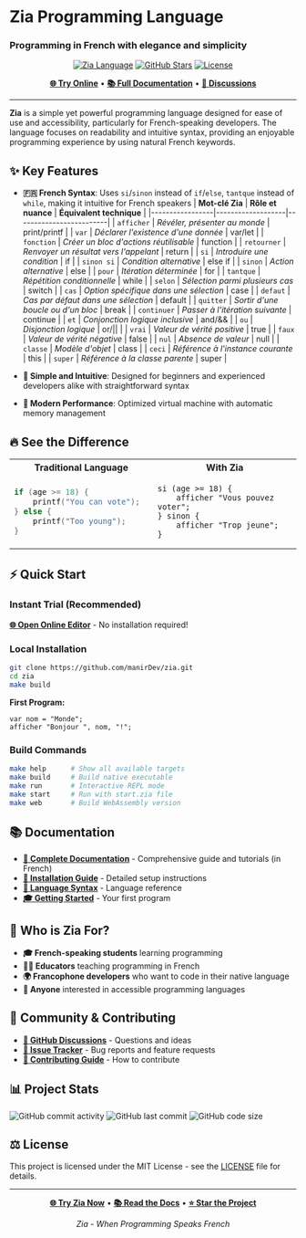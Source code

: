 # Zia Programming Language
### Programming in French with elegance and simplicity

<div align="center">

[![Zia Language](https://img.shields.io/badge/Zia-French%20Programming-blue?style=for-the-badge)](https://manirdev.github.io/zia/zia_docs/)
[![GitHub Stars](https://img.shields.io/github/stars/manirDev/zia?style=for-the-badge)](https://github.com/manirDev/zia/stargazers)
[![License](https://img.shields.io/github/license/manirDev/zia?style=for-the-badge)](LICENSE)

**[🌐 Try Online](https://manirdev.github.io/zia/build_wasm/)** • **[📚 Full Documentation](https://manirdev.github.io/zia/zia_docs/)** • **[💬 Discussions](https://github.com/manirDev/zia/discussions)**

</div>

---

**Zia** is a simple yet powerful programming language designed for ease of use and accessibility, particularly for French-speaking developers. The language focuses on readability and intuitive syntax, providing an enjoyable programming experience by using natural French keywords.

## ✨ Key Features

- **🇫🇷 French Syntax**: Uses `si`/`sinon` instead of `if`/`else`, `tantque` instead of `while`, making it intuitive for French speakers
    | **Mot-clé Zia** | **Rôle et nuance** | **Équivalent technique** |
|-----------------|-------------------|-------------------------|
| `afficher` | *Révéler, présenter au monde* | print/printf |
| `var` | *Déclarer l'existence d'une donnée* | var/let |
| `fonction` | *Créer un bloc d'actions réutilisable* | function |
| `retourner` | *Renvoyer un résultat vers l'appelant* | return |
| `si` | *Introduire une condition* | if |
| `sinon si` | *Condition alternative* | else if |
| `sinon` | *Action alternative* | else |
| `pour` | *Itération déterminée* | for |
| `tantque` | *Répétition conditionnelle* | while |
| `selon` | *Sélection parmi plusieurs cas* | switch |
| `cas` | *Option spécifique dans une sélection* | case |
| `defaut` | *Cas par défaut dans une sélection* | default |
| `quitter` | *Sortir d'une boucle ou d'un bloc* | break |
| `continuer` | *Passer à l'itération suivante* | continue |
| `et` | *Conjonction logique inclusive* | and/&& |
| `ou` | *Disjonction logique* | or/\|\| |
| `vrai` | *Valeur de vérité positive* | true |
| `faux` | *Valeur de vérité négative* | false |
| `nul` | *Absence de valeur* | null |
| `classe` | *Modèle d'objet* | class |
| `ceci` | *Référence à l'instance courante* | this |
| `super` | *Référence à la classe parente* | super |

- **🎯 Simple and Intuitive**: Designed for beginners and experienced developers alike with straightforward syntax
- **🚀 Modern Performance**: Optimized virtual machine with automatic memory management

## 🔥 See the Difference

<table>
<tr>
<th width="50%">Traditional Language</th>
<th width="50%">With Zia</th>
</tr>
<tr>
<td>

```c
if (age >= 18) {
    printf("You can vote");
} else {
    printf("Too young");
}
```

</td>
<td>

```zia
si (age >= 18) {
    afficher "Vous pouvez voter";
} sinon {
    afficher "Trop jeune";
}
```

</td>
</tr>
</table>

## ⚡ Quick Start

### Instant Trial (Recommended)
**[🌐 Open Online Editor](https://manirdev.github.io/zia/build_wasm/)** - No installation required!

### Local Installation
```bash
git clone https://github.com/manirDev/zia.git
cd zia
make build
```

**First Program:**
```zia
var nom = "Monde";
afficher "Bonjour ", nom, "!";
```

### Build Commands
```bash
make help      # Show all available targets
make build     # Build native executable  
make run       # Interactive REPL mode
make start     # Run with start.zia file
make web       # Build WebAssembly version
```

## 📚 Documentation

- **[📖 Complete Documentation](https://manirdev.github.io/zia/zia_docs/)** - Comprehensive guide and tutorials (in French)
- **[🚀 Installation Guide](https://manirdev.github.io/zia/zia_docs/installation.html)** - Detailed setup instructions
- **[📝 Language Syntax](https://manirdev.github.io/zia/zia_docs/syntax.html)** - Language reference
- **[🎓 Getting Started](https://manirdev.github.io/zia/zia_docs/first-step.html)** - Your first program

## 🎯 Who is Zia For?

- **🎓 French-speaking students** learning programming
- **👨‍🏫 Educators** teaching programming in French
- **🌍 Francophone developers** who want to code in their native language
- **🤝 Anyone** interested in accessible programming languages

## 🤝 Community & Contributing

- **[💬 GitHub Discussions](https://github.com/manirDev/zia/discussions)** - Questions and ideas
- **[🐛 Issue Tracker](https://github.com/manirDev/zia/issues)** - Bug reports and feature requests
- **[🔧 Contributing Guide](https://manirdev.github.io/zia/zia_docs/contributing/)** - How to contribute

## 📊 Project Stats

![GitHub commit activity](https://img.shields.io/github/commit-activity/m/manirDev/zia)
![GitHub last commit](https://img.shields.io/github/last-commit/manirDev/zia)
![GitHub code size](https://img.shields.io/github/languages/code-size/manirDev/zia)

## ⚖️ License

This project is licensed under the MIT License - see the [LICENSE](LICENSE) file for details.

---

<div align="center">

**[🌐 Try Zia Now](https://manirdev.github.io/zia/build_wasm/)** • **[📚 Read the Docs](https://manirdev.github.io/zia/zia_docs/)** • **[⭐ Star the Project](https://github.com/manirDev/zia)**

*Zia - When Programming Speaks French*

</div>

